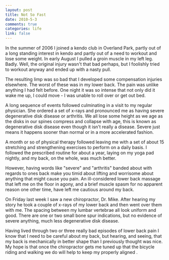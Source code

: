 ```yaml
--- 
layout: post
title: Not So Fast
date: 2010-5-3
comments: true
categories: life
link: false
---
```

In the summer of 2006 I joined a kendo club in Overland Park, partly out of a long standing interest in kendo and partly out of a need to workout and lose some weight. In early August I pulled a groin muscle in my left leg. Badly. Well, the original injury wasn't that bad perhaps, but I foolishly tried to workout anyway and ended up with a nasty pull.

The resulting limp was so bad that I developed some compensation injuries elsewhere. The worst of these was in my lower back. The pain was unlike anything I had felt before. One night it was so intense that not only did it wake me up, I could move - I was unable to roll over or get out bed.

A long sequence of events followed culminating in a visit to my regular physician. She ordered a set of x-rays and pronounced me as having severe degenerative disk disease or arthritis. We all lose some height as we age as the disks in our spines compress and collapse with age, this is known as degenerative disk disease even though it isn't really a disease. Severe just means it happens sooner than normal or in a more accelerated fashion.

A month or so of physical therapy followed leaving me with a set of about 15 stretching and strengthening exercises to perform on a daily basis. I followed the prescribed routine for about a year, laying on my yoga pad nightly, and my back, on the whole, was much better.

However, having words like "severe" and "arthritis" banded about with regards to ones back make you timid about lifting and worrisome about anything that might cause you pain. An ill-considered lower back massage that left me on the floor in agony, and a brief muscle spasm for no apparent reason one other time, have left me cautious around my back.

On Friday last week I saw a new chiropractor, Dr. Mike. After hearing my story he took a couple of x-rays of my lower back and then went over them with me. The spacing between my lumbar vertebrae all look uniform and good. There are one or two small bone spur indications, but no evidence of severe anything, much less degenerative disk disease.

Having lived through two or three really bad episodes of lower back pain I know that I need to be careful about my back, but hearing, and seeing, that my back is mechanically in better shape than I previously thought was nice. My hope is that once the chiropractor gets me tuned up that the bicycle riding and walking we do will help to keep my properly aligned .
